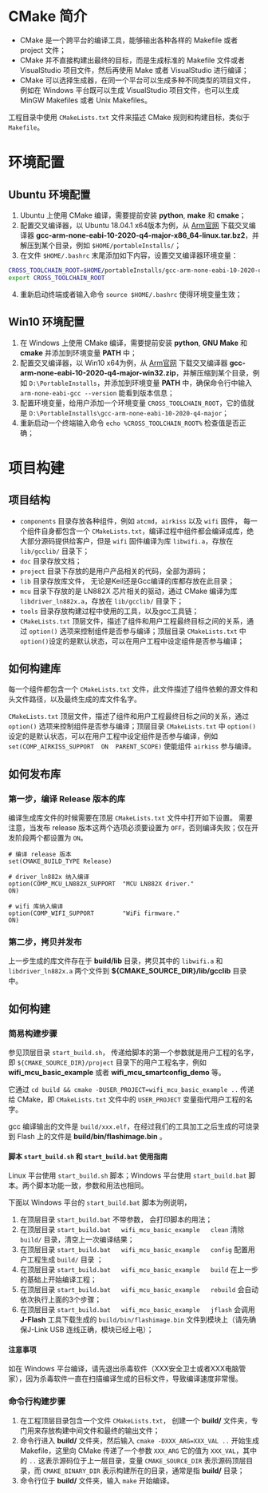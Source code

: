 # CMake 简介

- CMake 是一个跨平台的编译工具，能够输出各种各样的 Makefile 或者 project 文件；
- CMake 并不直接构建出最终的目标，而是生成标准的 Makefile 文件或者 VisualStudio 项目文件，然后再使用 Make 或者 VisualStudio 进行编译；
- CMake 可以选择生成器，在同一个平台可以生成多种不同类型的项目文件，例如在 Windows 平台既可以生成 VisualStudio 项目文件，也可以生成 MinGW Makefiles 或者 Unix Makefiles。

工程目录中使用 `CMakeLists.txt` 文件来描述 CMake 规则和构建目标，类似于 `Makefile`。

# 环境配置

## Ubuntu 环境配置

1. Ubuntu 上使用 CMake 编译，需要提前安装 **python**, **make** 和 **cmake**；
2. 配置交叉编译器，以 Ubuntu 18.04.1 x64版本为例，从 [Arm官网](https://developer.arm.com/tools-and-software/open-source-software/developer-tools/gnu-toolchain/gnu-rm/downloads) 下载交叉编译器 **gcc-arm-none-eabi-10-2020-q4-major-x86_64-linux.tar.bz2**，并解压到某个目录，例如 `$HOME/portableInstalls/`；
3. 在文件 `$HOME/.bashrc` 末尾添加如下内容，设置交叉编译器环境变量：
```sh
CROSS_TOOLCHAIN_ROOT=$HOME/portableInstalls/gcc-arm-none-eabi-10-2020-q4-major
export CROSS_TOOLCHAIN_ROOT
```
4. 重新启动终端或者输入命令 `source $HOME/.bashrc` 使得环境变量生效；

## Win10 环境配置

1. 在 Windows 上使用 CMake 编译，需要提前安装 **python**, **GNU Make** 和 **cmake** 并添加到环境变量 **PATH** 中；
2. 配置交叉编译器，以 Win10 x64为例，从 [Arm官网](https://developer.arm.com/tools-and-software/open-source-software/developer-tools/gnu-toolchain/gnu-rm/downloads) 下载交叉编译器 **gcc-arm-none-eabi-10-2020-q4-major-win32.zip**，并解压缩到某个目录，例如 `D:\PortableInstalls`，并添加到环境变量 **PATH** 中，确保命令行中输入 `arm-none-eabi-gcc --version` 能看到版本信息；
3. 配置环境变量，给用户添加一个环境变量 `CROSS_TOOLCHAIN_ROOT`，它的值就是 `D:\PortableInstalls\gcc-arm-none-eabi-10-2020-q4-major`；
4. 重新启动一个终端输入命令 `echo %CROSS_TOOLCHAIN_ROOT%` 检查值是否正确；


# 项目构建
## 项目结构

- `components` 目录存放各种组件，例如 `atcmd`，`airkiss` 以及 `wifi` 固件， 每一个组件自身都包含一个 `CMakeLists.txt`，编译过程中组件都会编译成库，绝大部分源码提供给客户，但是 `wifi` 固件编译为库 `libwifi.a`，存放在 `lib/gcclib/` 目录下；
- `doc` 目录存放文档；
- `project` 目录下存放的是用户产品相关的代码，全部为源码；
- `lib` 目录存放库文件， 无论是Keil还是Gcc编译的库都存放在此目录；
- `mcu` 目录下存放的是 LN882X 芯片相关的驱动，通过 CMake 编译为库 `libdriver_ln882x.a`，存放在 `lib/gcclib/` 目录下；
- `tools` 目录存放构建过程中使用的工具，以及gcc工具链；
- `CMakeLists.txt` 顶层文件，描述了组件和用户工程最终目标之间的关系，通过 `option()` 选项来控制组件是否参与编译；顶层目录 `CMakeLists.txt` 中 `option()`设定的是默认状态，可以在用户工程中设定组件是否参与编译；

## 如何构建库

每一个组件都包含一个 `CMakeLists.txt` 文件，此文件描述了组件依赖的源文件和头文件路径，以及最终生成的库文件名字。

`CMakeLists.txt` 顶层文件，描述了组件和用户工程最终目标之间的关系，通过 `option()` 选项来控制组件是否参与编译；顶层目录 `CMakeLists.txt` 中 `option()`设定的是默认状态，可以在用户工程中设定组件是否参与编译，例如 `set(COMP_AIRKISS_SUPPORT  ON  PARENT_SCOPE)` 使能组件 `airkiss` 参与编译。

## 如何发布库

### 第一步，编译 Release 版本的库

编译生成库文件的时候需要在顶层 `CMakeLists.txt` 文件中打开如下设置。
需要注意，当发布 release 版本这两个选项必须要设置为 `OFF`，否则编译失败；仅在开发阶段两个都设置为 `ON`。

```
# 编译 release 版本
set(CMAKE_BUILD_TYPE Release)

# driver_ln882x 纳入编译
option(COMP_MCU_LN882X_SUPPORT  "MCU LN882X driver."                            ON)

# wifi 库纳入编译
option(COMP_WIFI_SUPPORT        "WiFi firmware."                                ON)
```

### 第二步，拷贝并发布

上一步生成的库文件存在于 **build/lib** 目录，拷贝其中的 `libwifi.a` 和 `libdriver_ln882x.a` 两个文件到 **${CMAKE_SOURCE_DIR}/lib/gcclib** 目录中。

## 如何构建

### 简易构建步骤

参见顶层目录 `start_build.sh`， 传递给脚本的第一个参数就是用户工程的名字，即 `${CMAKE_SOURCE_DIR}/project` 目录下的用户工程名字，例如 **wifi_mcu_basic_example** 或者 **wifi_mcu_smartconfig_demo** 等。

它通过 `cd build && cmake -DUSER_PROJECT=wifi_mcu_basic_example ..` 传递给 CMake，即 `CMakeLists.txt` 文件中的 `USER_PROJECT` 变量指代用户工程的名字。

gcc 编译输出的文件是 `build/xxx.elf`，在经过我们的工具加工之后生成的可烧录到 Flash 上的文件是 **build/bin/flashimage.bin** 。

#### 脚本 `start_build.sh` 和 `start_build.bat` 使用指南

Linux 平台使用 `start_build.sh` 脚本；Windows 平台使用 `start_build.bat` 脚本。两个脚本功能一致，参数和用法也相同。

下面以 Windows 平台的 `start_build.bat` 脚本为例说明，

1. 在顶层目录 `start_build.bat` 不带参数， 会打印脚本的用法；
2. 在顶层目录 `start_build.bat   wifi_mcu_basic_example   clean` 清除 `build/` 目录，清空上一次编译结果；
3. 在顶层目录 `start_build.bat   wifi_mcu_basic_example   config`  配置用户工程生成  `build/` 目录 ；
4. 在顶层目录 `start_build.bat   wifi_mcu_basic_example   build` 在上一步的基础上开始编译工程；
5. 在顶层目录 `start_build.bat   wifi_mcu_basic_example   rebuild` 会自动依次执行上面的3个步骤；
6. 在顶层目录 `start_build.bat   wifi_mcu_basic_example   jflash` 会调用 **J-Flash** 工具下载生成的 `build/bin/flashimage.bin` 文件到模块上（请先确保J-Link USB 连线正确，模块已经上电）；

#### 注意事项

如在 Windows 平台编译，请先退出杀毒软件（XXX安全卫士或者XXX电脑管家），因为杀毒软件一直在扫描编译生成的目标文件，导致编译速度非常慢。

### 命令行构建步骤

1. 在工程顶层目录包含一个文件 `CMakeLists.txt`， 创建一个 **build/** 文件夹，专门用来存放构建中间文件和最终的输出文件；
2. 命令行进入 **build/** 文件夹，然后输入 `cmake -DXXX_ARG=XXX_VAL ..` 开始生成 Makefile，这里向 CMake 传递了一个参数 `XXX_ARG` 它的值为 `XXX_VAL`，其中的 `..` 这表示源码位于上一层目录，变量 `CMAKE_SOURCE_DIR` 表示源码顶层目录，而 `CMAKE_BINARY_DIR` 表示构建所在的目录，通常是指 **build/** 目录；
3. 命令行位于 **build/** 文件夹，输入 `make` 开始编译。